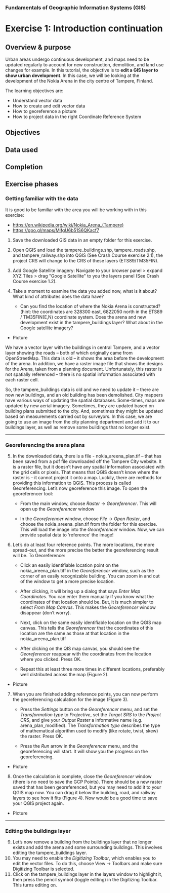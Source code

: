 ### Fundamentals of Geographic Information Systems (GIS)

# Exercise 1: Introduction continuation



## Overview & purpose
Urban areas undergo continuous development, and maps need to be updated regularly to account for new construction, demolition, and land use changes for example. In this tutorial, the objective is to **edit a GIS layer to show urban development**. In this case, we will be looking at the development of the Nokia Arena in the city centre of Tampere, Finland. 

The learning objectives are:
- Understand vector data
- How to create and edit vector data
- How to georeference a picture
- How to project data in the right Coordinate Reference System

## Objectives

## Data used

## Completion

## Exercise phases
### Getting familiar with the data
It is good to be familiar with the area you will be working with in this exercise:
- https://en.wikipedia.org/wiki/Nokia_Arena_(Tampere)
- https://goo.gl/maps/MifgU6b51S6QKacf7

1. Save the downloaded GIS data in an empty folder for this exercise.

2. Open QGIS and load the tampere_buildings.shp, tampere_roads.shp, and tampere_railway.shp into QGIS (See Crash Course exercise 2.1), the project CRS will change to the CRS of these layers (ETS89/TM35FIN).

3. Add Google Satellite imagery: Navigate to your browser panel > expand XYZ Tiles > drag "Google Satellite" to you the layers panel (See Crash Course exercise 1.2).

4. Take a moment to examine the data you added now, what is it about? What kind of attributes does the data have?
	- Can you find the location of where the Nokia Arena is constructed? (hint: the coordinates are 328300 east, 6822050 north in the ETS89 / TM35FIN(E,N) coordinate system. Does the arena and new development exist in the tampere_buildings layer? What about in the Google satellite imagery?

- Picture

We have a vector layer with the buildings in central Tampere, and a vector layer showing the roads – both of which originally came from OpenStreetMap. This data is old – it shows the area before the development of the arena. In addition, we have a raster image file that shows the designs for the Arena, taken from a planning document. Unfortunately, this raster is not spatially referenced – there is no spatial information associated with each raster cell.

So, the tampere_buildings data is old and we need to update it – there are now new buildings, and an old building has been demolished. City mappers have various ways of updating the spatial databases. Some-times, maps are updated by new aerial imagery. Sometimes, they are updated based on building plans submitted to the city. And, sometimes they might be updated based on measurements carried out by surveyors. In this case, we are going to use an image from the city planning department and add it to our buildings layer, as well as remove some buildings that no longer exist.

---

### Georeferencing the arena plans 

5. In the downloaded data, there is a file - nokia_areena_plan.tif – that has been saved from a pdf file downloaded off the Tampere City website. It is a raster file, but it doesn’t have any spatial information associated with the grid cells or pixels. That means that QGIS doesn’t know where the raster is – it cannot project it onto a map. Luckily, there are methods for providing this information to QGIS. This process is called Georeferencing. Let’s now georeference this image. To open the georeferencer tool:
	- From the main window, choose *Raster* -> *Georeferencer*. This will open up the *Georeferencer* window

	- In the *Georeferencer* window, choose *File* -> *Open Raster*, and choose the nokia_areena_plan.tif from the folder for this exercise. This will load the image into the *Georeferencer* window. Now, we can provide spatial data to ‘reference’ the image!

6. Let’s do at least four reference points. The more locations, the more spread-out, and the more precise the better the georeferencing result will be. To Georeference: 

	- Click an easily identifiable location point on the nokia_areena_plan.tiff in the *Georeferencer* window, such as the corner of an easily recognizable building. You can zoom in and out of the window to get a more precise location.
	
	- After clicking, it will bring up a dialog that says *Enter Map Coordinates*. You can enter them manually if you know what the coordinates of that location should be. But, it is much simpler to select *From Map Canvas*. This makes the *Georeferencer* window disappear (don’t worry).

	- Next, click on the same easily identifiable location on the QGIS map canvas. This tells the *Georeferencer* that the coordinates of this location are the same as those at that location in the nokia_areena_plan.tiff

	- After clicking on the QIS map canvas, you should see the *Georeferencer* reappear with the coordinates from the location where you clicked. Press OK.

	- Repeat this at least three more times in different locations, preferably well distributed across the map (Figure 2).

- Picture

7. When you are finished adding reference points, you can now perform the georeferencing calculation for the image (Figure 3).

	- Press the *Settings* button on the *Georeferencer* menu, and set the *Transformation type* to *Projective*, set the *Target SRS* to the *Project CRS*, and give your *Output Raster* a informative name (e.g. arena_plan_modified). The *Transformation type* describes the type of mathematical algorithm used to modify (like rotate, twist, skew) the raster. Press OK.

	- Press the *Run* arrow in the *Georeferencer* menu, and the georeferencing will start. It will show you the progress on the georeferencing.

- Picture

8. Once the calculation is complete, close the *Georeferencer* window (there is no need to save the GCP Points). There should be a new raster saved that has been georeferenced, but you may need to add it to your QGIS map now. You can drag it below the building, road, and railway layers to see how it fits (Figure 4). Now would be a good time to save your QGIS project again.

- Picture

---

### Editing the buildings layer

9. Let’s now remove a building from the buildings layer that no longer exists and add the arena and some surrounding buildings. This involves editing the tampere_buildings layer.
10. You may need to enable the *Digitizing Toolbar*, which enables you to edit the vector files. To do this, choose View -> Toolbars and make sure Digitizing Toolbar is selected. 
11. Click on the tampere_buildings layer in the layers window to highlight it, then press the pencil symbol (toggle editing) in the Digitizing Toolbar. This turns editing on.


<!--stackedit_data:
eyJkaXNjdXNzaW9ucyI6eyJXcmFjeFYwYVZSSlI0SUp5Ijp7In
N0YXJ0Ijo2NzMsImVuZCI6NjgzLCJ0ZXh0IjoiT2JqZWN0aXZl
cyJ9LCJBR0NsRE1hanRLVkZGZ0x6Ijp7InN0YXJ0Ijo2ODUsIm
VuZCI6Njk3LCJ0ZXh0IjoiIyMgRGF0YSB1c2VkIn0sIjB2TE9q
dlFUYVdYVHp2aUgiOnsic3RhcnQiOjY5OSwiZW5kIjo3MTIsIn
RleHQiOiIjIyBDb21wbGV0aW9uIn0sIlc4UDdRWWZXWHJ2T1JG
cmQiOnsic3RhcnQiOjE3OTcsImVuZCI6MTgwNCwidGV4dCI6Il
BpY3R1cmUifSwiaUU3TmdBeFhnMGN6N3JDeSI6eyJzdGFydCI6
NDk1NSwiZW5kIjo0OTYyLCJ0ZXh0IjoiUGljdHVyZSJ9LCJOZH
pwUWZOM3FmOVdVQ0k0Ijp7InN0YXJ0Ijo1NjAyLCJlbmQiOjU2
MTEsInRleHQiOiItIFBpY3R1cmUifSwicGxpQ3VQVkZqaEdTc3
ZuUyI6eyJzdGFydCI6NTEwNiwiZW5kIjo1MTE0LCJ0ZXh0Ijoi
U2V0dGluZ3MifSwiU0RzVmZwQkg2SHhHTzdFRyI6eyJzdGFydC
I6NTk5MiwiZW5kIjo1OTk5LCJ0ZXh0IjoiUGljdHVyZSJ9fSwi
Y29tbWVudHMiOnsiaDc2NG1XSGIzSlk3dTFOTSI6eyJkaXNjdX
NzaW9uSWQiOiJXcmFjeFYwYVZSSlI0SUp5Iiwic3ViIjoiZ2g6
NDAzMDQ3ODgiLCJ0ZXh0IjoiQ29tZSBiYWNrIHRvIHRoaXMgYW
Z0ZXIgZmluaXNoaW5nIHRoZSBleGVyY2lzZSBwaGFzZSIsImNy
ZWF0ZWQiOjE2ODYyMDIzMDAwOTB9LCJBUWk2dVBUSW9UMkc5Qz
VSIjp7ImRpc2N1c3Npb25JZCI6IkFHQ2xETWFqdEtWRkZnTHoi
LCJzdWIiOiJnaDo0MDMwNDc4OCIsInRleHQiOiJTYW1lIGFzIG
Fib3ZlIiwiY3JlYXRlZCI6MTY4NjIwMjMyMTQxMH0sIk45QTY2
RzBpMlFRVUVHNm4iOnsiZGlzY3Vzc2lvbklkIjoiMHZMT2p2UV
RhV1hUenZpSCIsInN1YiI6ImdoOjQwMzA0Nzg4IiwidGV4dCI6
IlNhbWUgYXMgYWJvdmUiLCJjcmVhdGVkIjoxNjg2MjAyMzI5ND
gyfSwiallUaERzS2ZXTEFwVHBWWiI6eyJkaXNjdXNzaW9uSWQi
OiJXOFA3UVlmV1hydk9SRnJkIiwic3ViIjoiZ2g6NDAzMDQ3OD
giLCJ0ZXh0IjoiR2l0aHViIiwiY3JlYXRlZCI6MTY4NjIwNDc1
MTc3N30sImVzQW1ndHBHVVoxVUZGbE0iOnsiZGlzY3Vzc2lvbk
lkIjoiaUU3TmdBeFhnMGN6N3JDeSIsInN1YiI6ImdoOjQwMzA0
Nzg4IiwidGV4dCI6IkdpdGh1YiIsImNyZWF0ZWQiOjE2ODYyMD
Q3NjU1Nzl9LCJ2cEV6Smo5dWJ5bUZMRGNwIjp7ImRpc2N1c3Np
b25JZCI6Ik5kenBRZk4zcWY5V1VDSTQiLCJzdWIiOiJnaDo0MD
MwNDc4OCIsInRleHQiOiJHaXRodWIiLCJjcmVhdGVkIjoxNjg2
MjA0ODU2MzM3fSwiWHBBbkpIYWEwcDhUWGhYTyI6eyJkaXNjdX
NzaW9uSWQiOiJwbGlDdVBWRmpoR1Nzdm5TIiwic3ViIjoiZ2g6
NDAzMDQ3ODgiLCJ0ZXh0IjoiUGljdHVyZSIsImNyZWF0ZWQiOj
E2ODYyMDQ5MTY3NzB9LCJObVpJNkNvelp3ODVnc0MzIjp7ImRp
c2N1c3Npb25JZCI6IlNEc1ZmcEJINkh4R083RUciLCJzdWIiOi
JnaDo0MDMwNDc4OCIsInRleHQiOiJHaXRodWIiLCJjcmVhdGVk
IjoxNjg2MjA1Mjc1MjQxfX0sImhpc3RvcnkiOlstMTU0Njk1Mj
kzMiwtMTU5NTQ4NjU3Nl19
-->